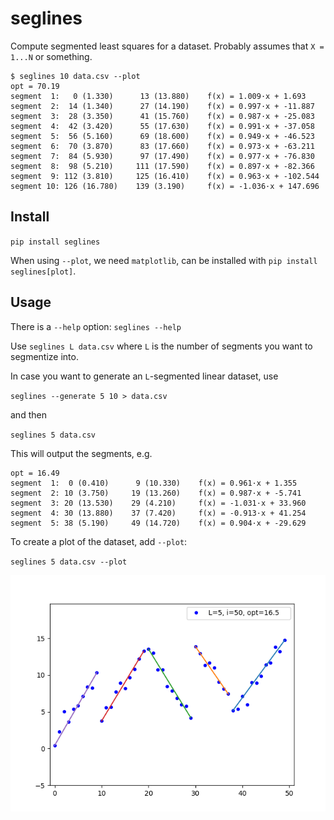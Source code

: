 # seglines

Compute segmented least squares for a dataset.  Probably assumes that `X = 1...N` or something.

```
$ seglines 10 data.csv --plot
opt = 70.19
segment  1:   0 (1.330)      13 (13.880)    f(x) = 1.009·x + 1.693
segment  2:  14 (1.340)      27 (14.190)    f(x) = 0.997·x + -11.887
segment  3:  28 (3.350)      41 (15.760)    f(x) = 0.987·x + -25.083
segment  4:  42 (3.420)      55 (17.630)    f(x) = 0.991·x + -37.058
segment  5:  56 (5.160)      69 (18.600)    f(x) = 0.949·x + -46.523
segment  6:  70 (3.870)      83 (17.660)    f(x) = 0.973·x + -63.211
segment  7:  84 (5.930)      97 (17.490)    f(x) = 0.977·x + -76.830
segment  8:  98 (5.210)     111 (17.590)    f(x) = 0.897·x + -82.366
segment  9: 112 (3.810)     125 (16.410)    f(x) = 0.963·x + -102.544
segment 10: 126 (16.780)    139 (3.190)     f(x) = -1.036·x + 147.696
```


## Install

`pip install seglines`

When using `--plot`, we need `matplotlib`, can be installed with `pip install seglines[plot]`.


## Usage

There is a `--help` option: `seglines --help`

Use `seglines L data.csv` where `L` is the number of segments you want to segmentize into.

In case you want to generate an `L`-segmented linear dataset, use

`seglines --generate 5 10 > data.csv`

and then

`seglines 5 data.csv`

This will output the segments, e.g.

```
opt = 16.49
segment  1:  0 (0.410)      9 (10.330)    f(x) = 0.961·x + 1.355
segment  2: 10 (3.750)     19 (13.260)    f(x) = 0.987·x + -5.741
segment  3: 20 (13.530)    29 (4.210)     f(x) = -1.031·x + 33.960
segment  4: 30 (13.880)    37 (7.420)     f(x) = -0.913·x + 41.254
segment  5: 38 (5.190)     49 (14.720)    f(x) = 0.904·x + -29.629
```

To create a plot of the dataset, add `--plot`:

`seglines 5 data.csv --plot`

![plot of seglines](https://raw.githubusercontent.com/pgdr/seglines/master/assets/plot.png)

